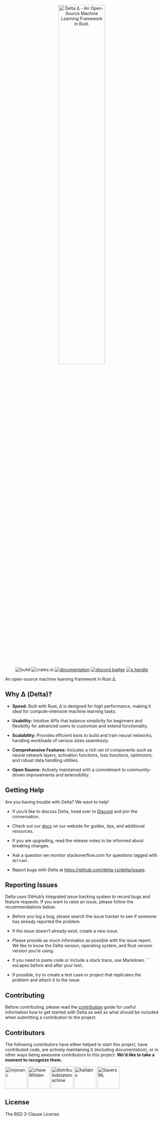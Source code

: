 <div align="center">
  <picture>
    <source media="(prefers-color-scheme: dark)" srcset="https://raw.githubusercontent.com/delta-rs/resources/refs/heads/main/logo/Δ_white_logo.svg">
    <source media="(prefers-color-scheme: light)" srcset="https://raw.githubusercontent.com/delta-rs/resources/refs/heads/main/logo/Δ_black_logo.svg">
    <img alt="Delta Δ - An Open-Source Machine Learning Framework in Rust."
         src="https://raw.githubusercontent.com/delta-rs/resources/refs/heads/main/logo/Δ_white_logo.svg"
         width="55%">
  </picture>

<br/>
<br/>

![build](https://img.shields.io/github/actions/workflow/status/delta-rs/delta/core.yml?branch=master) 
![crates.io](https://img.shields.io/crates/v/deltaml.svg) 
[![documentation](https://img.shields.io/badge/docs-deltaml-blue?logo=rust)](https://docs.rs/deltaml/latest/)
[![discord badge]](https://discord.gg/g5HtkAzRNG)
[![x handle]][x badge]
</div>

[x badge]: https://twitter.com/intent/follow?screen_name=deltaml_org
[x handle]: https://img.shields.io/twitter/follow/deltaml_org.svg?style=social&label=Follow
[discord badge]: https://img.shields.io/discord/1320514043424931861

An open-source machine learning framework in Rust Δ. 

## Why Δ (Delta)?

- **Speed:** Built with Rust, Δ is designed for high performance, making it ideal for compute-intensive machine learning tasks.

- **Usability:** Intuitive APIs that balance simplicity for beginners and flexibility for advanced users to customize and extend functionality.

- **Scalability:** Provides efficient tools to build and train neural networks, handling workloads of various sizes seamlessly.

- **Comprehensive Features:** Includes a rich set of components such as neural network layers, activation functions, loss functions, optimizers, and robust data handling utilities.

- **Open Source:** Actively maintained with a commitment to community-driven improvements and extensibility.

## Getting Help

Are you having trouble with Delta? We want to help!

[//]: # "- Read through the documentation on our [docs](https://docs.rs/delta/latest/delta/)."

- If you’d like to discuss Delta, head over to [Discord](https://discord.gg/g5HtkAzRNG) and join the conversation.

- Check out our [docs](https://deltaml.org/delta/docs) on our website for guides, tips, and additional resources.

- If you are upgrading, read the release notes to be informed about breaking changes.

- Ask a question we monitor stackoverflow.com for questions tagged with `deltaml`.

- Report bugs with Delta at https://github.com/delta-rs/delta/issues.

## Reporting Issues

Delta uses GitHub’s integrated issue tracking system to record bugs and feature requests. If you want to raise an issue, please follow the recommendations below:

- Before you log a bug, please search the issue tracker to see if someone has already reported the problem.

- If the issue doesn’t already exist, create a new issue.

- Please provide as much information as possible with the issue report. We like to know the Delta version, operating system, and Rust version version you’re using.

- If you need to paste code or include a stack trace, use Markdown. ``` escapes before and after your text.

- If possible, try to create a test case or project that replicates the problem and attach it to the issue.

## Contributing

Before contributing, please read the [contribution](https://github.com/delta-rs/Delta/blob/master/CONTRIBUTING.md) guide for useful information how to get started with Delta as well as what should be included when submitting a contribution to the project.

## Contributors

The following contributors have either helped to start this project, have contributed
code, are actively maintaining it (including documentation), or in other ways
being awesome contributors to this project. **We'd like to take a moment to recognize them.**

[<img src="https://github.com/mjovanc.png?size=72" alt="mjovanc" width="72">](https://github.com/mjovanc)
[<img src="https://github.com/chaseWillden.png?size=72" alt="chaseWillden" width="72">](https://github.com/chaseWillden)
[<img src="https://github.com/distributedstatemachine.png?size=72" alt="distributedstatemachine" width="72">](https://github.com/distributedstatemachine)
[<img src="https://github.com/hallabro.png?size=72" alt="hallabro" width="72">](https://github.com/hallabro)
[<img src="https://github.com/SauersML.png?size=72" alt="SauersML" width="72">](https://github.com/SauersML)

## License

The BSD 3-Clause License.
